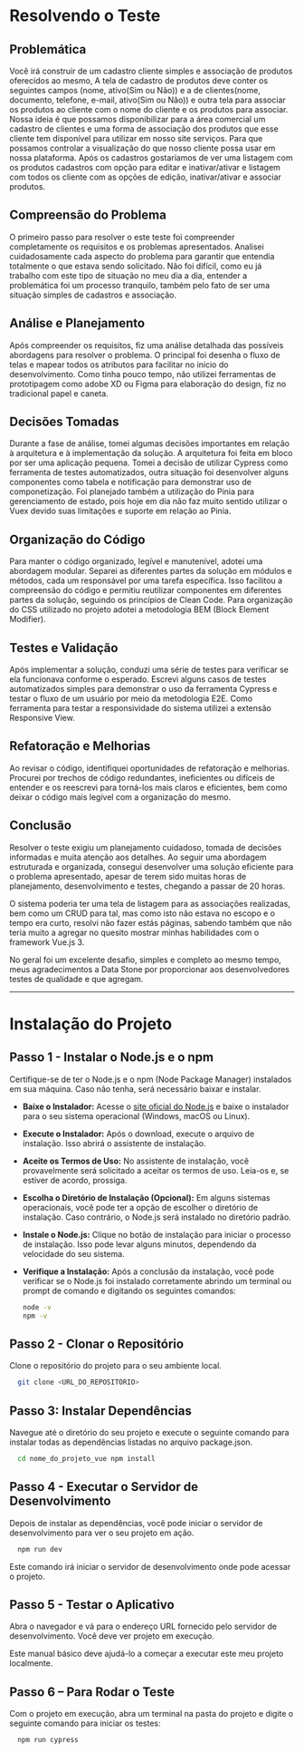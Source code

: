 # Resolvendo o Teste

## Problemática
Você irá construir de um cadastro cliente simples e associação de produtos oferecidos ao mesmo, A tela de cadastro de produtos deve conter os seguintes campos (nome, ativo(Sim ou Não)) e a de clientes(nome, documento, telefone, e-mail, ativo(Sim ou Não)) e outra tela para associar os produtos ao cliente com o nome do cliente e os produtos para associar. 
Nossa ideia é que possamos disponibilizar para a área comercial um cadastro de clientes e uma forma de associação dos produtos que esse cliente tem disponível para utilizar em nosso site serviços. Para que possamos controlar a visualização do que nosso cliente possa usar em nossa plataforma.
Após os cadastros gostaríamos de ver uma listagem com os produtos cadastros com opção para editar e inativar/ativar e listagem com todos os cliente com as opções de edição, inativar/ativar e associar produtos. 

## Compreensão do Problema
O primeiro passo para resolver o este teste foi compreender completamente os requisitos e os problemas apresentados. Analisei cuidadosamente cada aspecto do problema para garantir que entendia totalmente o que estava sendo solicitado. Não foi difícil, como eu já trabalho com este tipo de situação no meu dia a dia, entender a problemática foi um processo tranquilo, também pelo fato de ser uma situação simples de cadastros e associação.

## Análise e Planejamento
Após compreender os requisitos, fiz uma análise detalhada das possíveis abordagens para resolver o problema. O principal foi desenha o fluxo de telas e mapear todos os atributos para facilitar no início do desenvolvimento. Como tinha pouco tempo, não utilizei ferramentas de prototipagem como adobe XD ou Figma para elaboração do design, fiz no tradicional papel e caneta.

## Decisões Tomadas
Durante a fase de análise, tomei algumas decisões importantes em relação à arquitetura e à implementação da solução. A arquitetura foi feita em bloco por ser uma aplicação pequena. Tomei a decisão de utilizar Cypress como ferramenta de testes automatizados, outra situação foi desenvolver alguns componentes como tabela e notificação para demonstrar uso de componetização. Foi planejado também a utilização do Pinia para gerenciamento de estado, pois hoje em dia não faz muito sentido utilizar o Vuex devido suas limitações e suporte em relação ao Pinia.

## Organização do Código
Para manter o código organizado, legível e manutenível, adotei uma abordagem modular. Separei as diferentes partes da solução em módulos e métodos, cada um responsável por uma tarefa específica. Isso facilitou a compreensão do código e permitiu reutilizar componentes em diferentes partes da solução, seguindo os princípios de Clean Code. Para organização do CSS utilizado no projeto adotei a metodologia BEM (Block Element Modifier).

## Testes e Validação
Após implementar a solução, conduzi uma série de testes para verificar se ela funcionava conforme o esperado. Escrevi alguns casos de testes automatizados simples para demonstrar o uso da ferramenta Cypress e testar o fluxo de um usuário por meio da metodologia E2E. Como ferramenta para testar a responsividade do sistema utilizei a extensão Responsive View.

## Refatoração e Melhorias
Ao revisar o código, identifiquei oportunidades de refatoração e melhorias. Procurei por trechos de código redundantes, ineficientes ou difíceis de entender e os reescrevi para torná-los mais claros e eficientes, bem como deixar o código mais legível com a organização do mesmo.

## Conclusão
Resolver o teste exigiu um planejamento cuidadoso, tomada de decisões informadas e muita atenção aos detalhes. Ao seguir uma abordagem estruturada e organizada, consegui desenvolver uma solução eficiente para o problema apresentado, apesar de terem sido muitas horas de planejamento, desenvolvimento e testes, chegando a passar de 20 horas.

O sistema poderia ter uma tela de listagem para as associações realizadas, bem como um CRUD para tal, mas como isto não estava no escopo e o tempo era curto, resolvi não fazer estás páginas, sabendo também que não teria muito a agregar no quesito mostrar minhas habilidades com o framework Vue.js 3.

No geral foi um excelente desafio, simples e completo ao mesmo tempo, meus agradecimentos a Data Stone por proporcionar aos desenvolvedores testes de qualidade e que agregam.

---

# Instalação do Projeto

## Passo 1 - Instalar o Node.js e o npm

Certifique-se de ter o Node.js e o npm (Node Package Manager) instalados em sua máquina. Caso não tenha, será necessário baixar e instalar.

- **Baixe o Instalador:** Acesse o [site oficial do Node.js](https://nodejs.org/en) e baixe o instalador para o seu sistema operacional (Windows, macOS ou Linux).
- **Execute o Instalador:** Após o download, execute o arquivo de instalação. Isso abrirá o assistente de instalação.
- **Aceite os Termos de Uso:** No assistente de instalação, você provavelmente será solicitado a aceitar os termos de uso. Leia-os e, se estiver de acordo, prossiga.
- **Escolha o Diretório de Instalação (Opcional):** Em alguns sistemas operacionais, você pode ter a opção de escolher o diretório de instalação. Caso contrário, o Node.js será instalado no diretório padrão.
- **Instale o Node.js:** Clique no botão de instalação para iniciar o processo de instalação. Isso pode levar alguns minutos, dependendo da velocidade do seu sistema.
- **Verifique a Instalação:** Após a conclusão da instalação, você pode verificar se o Node.js foi instalado corretamente abrindo um terminal ou prompt de comando e digitando os seguintes comandos:

  ```bash
  node -v
  npm -v
  ```

## Passo 2 - Clonar o Repositório

Clone o repositório do projeto para o seu ambiente local.

```bash
  git clone <URL_DO_REPOSITÓRIO>
  ```

## Passo 3: Instalar Dependências
Navegue até o diretório do seu projeto e execute o seguinte comando para instalar todas as dependências listadas no arquivo package.json.

```bash
  cd nome_do_projeto_vue npm install
  ```

## Passo 4 - Executar o Servidor de Desenvolvimento

Depois de instalar as dependências, você pode iniciar o servidor de desenvolvimento para ver o seu projeto em ação.

```bash
  npm run dev
  ```

Este comando irá iniciar o servidor de desenvolvimento onde pode acessar o projeto.

## Passo 5 - Testar o Aplicativo
Abra o navegador e vá para o endereço URL fornecido pelo servidor de desenvolvimento. Você deve ver projeto em execução.

Este manual básico deve ajudá-lo a começar a executar este meu projeto localmente. 

## Passo 6 – Para Rodar o Teste
Com o projeto em execução, abra um terminal na pasta do projeto e digite o seguinte comando para iniciar os testes:

```bash
  npm run cypress
  ```





















